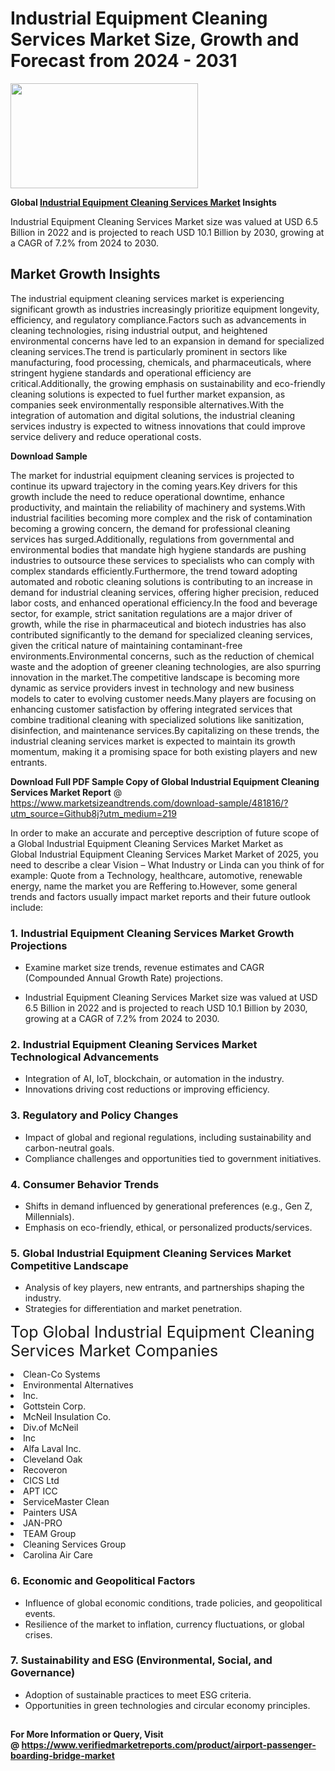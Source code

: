 <H1>Industrial Equipment Cleaning Services Market Size, Growth and Forecast from 2024 - 2031</H1><img class="aligncenter size-medium wp-image-584254" src="https://thirdeyenews.in/wp-content/uploads/2024/09/Global-Market-Research-300x168.jpeg" alt="" width="300" height="168" /><p><strong>Global&nbsp;<a href="https://www.marketsizeandtrends.com/download-sample/481816/?utm_source=Github8j?utm_medium=219">Industrial Equipment Cleaning Services Market</a> Insights</strong></p><p>Industrial Equipment Cleaning Services Market size was valued at USD 6.5 Billion in 2022 and is projected to reach USD 10.1 Billion by 2030, growing at a CAGR of 7.2% from 2024 to 2030.</p><p><h2>Market Growth Insights</h2> <p>The industrial equipment cleaning services market is experiencing significant growth as industries increasingly prioritize equipment longevity, efficiency, and regulatory compliance.Factors such as advancements in cleaning technologies, rising industrial output, and heightened environmental concerns have led to an expansion in demand for specialized cleaning services.The trend is particularly prominent in sectors like manufacturing, food processing, chemicals, and pharmaceuticals, where stringent hygiene standards and operational efficiency are critical.Additionally, the growing emphasis on sustainability and eco-friendly cleaning solutions is expected to fuel further market expansion, as companies seek environmentally responsible alternatives.With the integration of automation and digital solutions, the industrial cleaning services industry is expected to witness innovations that could improve service delivery and reduce operational costs.</p> <p><strong>Download Sample</strong></p> <p>The market for industrial equipment cleaning services is projected to continue its upward trajectory in the coming years.Key drivers for this growth include the need to reduce operational downtime, enhance productivity, and maintain the reliability of machinery and systems.With industrial facilities becoming more complex and the risk of contamination becoming a growing concern, the demand for professional cleaning services has surged.Additionally, regulations from governmental and environmental bodies that mandate high hygiene standards are pushing industries to outsource these services to specialists who can comply with complex standards efficiently.Furthermore, the trend toward adopting automated and robotic cleaning solutions is contributing to an increase in demand for industrial cleaning services, offering higher precision, reduced labor costs, and enhanced operational efficiency.In the food and beverage sector, for example, strict sanitation regulations are a major driver of growth, while the rise in pharmaceutical and biotech industries has also contributed significantly to the demand for specialized cleaning services, given the critical nature of maintaining contaminant-free environments.Environmental concerns, such as the reduction of chemical waste and the adoption of greener cleaning technologies, are also spurring innovation in the market.The competitive landscape is becoming more dynamic as service providers invest in technology and new business models to cater to evolving customer needs.Many players are focusing on enhancing customer satisfaction by offering integrated services that combine traditional cleaning with specialized solutions like sanitization, disinfection, and maintenance services.By capitalizing on these trends, the industrial cleaning services market is expected to maintain its growth momentum, making it a promising space for both existing players and new entrants.<p><span class=""><strong>Download Full PDF Sample Copy of Global Industrial Equipment Cleaning Services Market Report</strong> @ <a href="https://www.marketsizeandtrends.com/download-sample/481816/?utm_source=Github8j?utm_medium=219" target="_blank">https://www.marketsizeandtrends.com/download-sample/481816/?utm_source=Github8j?utm_medium=219</a></span></p><p>In order to make an accurate and perceptive description of future scope of a Global&nbsp;Industrial Equipment Cleaning Services Market Market as Global&nbsp;Industrial Equipment Cleaning Services Market Market of 2025, you need to describe a clear Vision &ndash; What Industry or Linda can you think of for example: Quote from a Technology, healthcare, automotive, renewable energy, name the market you are Reffering to.However, some general trends and factors usually impact market reports and their future outlook include:</p><h3>1.&nbsp;<strong>Industrial Equipment Cleaning Services Market Growth Projections</strong></h3><ul><li>Examine market size trends, revenue estimates and CAGR (Compounded Annual Growth Rate) projections.</li><li><p>Industrial Equipment Cleaning Services Market size was valued at USD 6.5 Billion in 2022 and is projected to reach USD 10.1 Billion by 2030, growing at a CAGR of 7.2% from 2024 to 2030.</p></li></ul><h3>2.&nbsp;<strong>Industrial Equipment Cleaning Services Market Technological Advancements</strong></h3><ul><li>Integration of AI, IoT, blockchain, or automation in the industry.</li><li>Innovations driving cost reductions or improving efficiency.</li></ul><h3>3.&nbsp;<strong>Regulatory and Policy Changes</strong></h3><ul><li>Impact of global and regional regulations, including sustainability and carbon-neutral goals.</li><li>Compliance challenges and opportunities tied to government initiatives.</li></ul><h3>4.&nbsp;<strong>Consumer Behavior Trends</strong></h3><ul><li>Shifts in demand influenced by generational preferences (e.g., Gen Z, Millennials).</li><li>Emphasis on eco-friendly, ethical, or personalized products/services.</li></ul><h3>5.&nbsp;<strong>Global Industrial Equipment Cleaning Services Market Competitive Landscape</strong></h3><ul><li>Analysis of key players, new entrants, and partnerships shaping the industry.</li><li>Strategies for differentiation and market penetration.</li></ul><p data-pm-slice="1 1 []"><span style="color: inherit; font-family: inherit; font-size: 25px;">Top Global Industrial Equipment Cleaning Services Market Companies</span></p><div class="" data-test-id=""><p><li>Clean-Co Systems</li><li> Environmental Alternatives</li><li> Inc.</li><li> Gottstein Corp.</li><li> McNeil Insulation Co.</li><li> Div.of McNeil</li><li> Inc</li><li> Alfa Laval Inc.</li><li> Cleveland Oak</li><li> Recoveron</li><li> CICS Ltd</li><li> APT ICC</li><li> ServiceMaster Clean</li><li> Painters USA</li><li> JAN-PRO</li><li> TEAM Group</li><li> Cleaning Services Group</li><li> Carolina Air Care</li></p></div><h3>6.&nbsp;<strong>Economic and Geopolitical Factors</strong></h3><ul><li>Influence of global economic conditions, trade policies, and geopolitical events.</li><li>Resilience of the market to inflation, currency fluctuations, or global crises.</li></ul><h3>7.&nbsp;<strong>Sustainability and ESG (Environmental, Social, and Governance)</strong></h3><ul><li>Adoption of sustainable practices to meet ESG criteria.</li><li>Opportunities in green technologies and circular economy principles.</li></ul><h2><strong style="font-size: 14px;">For More Information or Query, Visit @&nbsp;</strong><a style="background-color: #ffffff; font-size: 14px;" href="https://www.marketsizeandtrends.com/report/industrial-equipment-cleaning-services-market/" target="_blank">https://www.verifiedmarketreports.com/product/airport-passenger-boarding-bridge-market</a></h2>